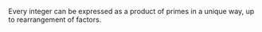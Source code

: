 Every integer can be expressed as a product of primes in a unique way,
up to rearrangement of factors.

